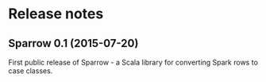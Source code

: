 # Release notes

## Sparrow 0.1 (2015-07-20)

First public release of Sparrow - a Scala library for converting Spark rows to
case classes.
